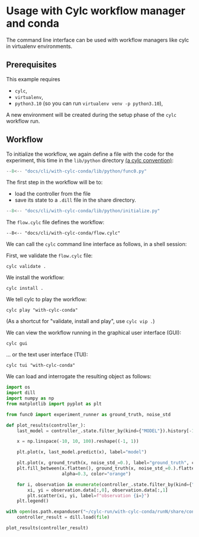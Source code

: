 # Usage with Cylc workflow manager and conda

The command line interface can be used with workflow managers like cylc in virtualenv environments.

## Prerequisites

This example requires 
- `cylc`,
- `virtualenv`,
- `python3.10` (so you can run `virtualenv venv -p python3.10`),

A new environment will be created during the setup phase of the `cylc` workflow run.

## Workflow

To initialize the workflow, we again define a file with the code for the experiment, this time in the
`lib/python` directory [(a cylc convention)](https://cylc.github.io/cylc-doc/stable/html/user-guide/writing-workflows/configuration.html#workflow-configuration-directories):

```python title="lib/python/func0.py"
--8<-- "docs/cli/with-cylc-conda/lib/python/func0.py"
```

The first step in the workflow will be to:
- load the controller from the file
- save its state to a `.dill` file in the share directory.

```python title="lib/python/initialize.py"
--8<-- "docs/cli/with-cylc-conda/lib/python/initialize.py"
```

The `flow.cylc` file defines the workflow:
```  title="flow.cylc"
--8<-- "docs/cli/with-cylc-conda/flow.cylc"
```

We can call the `cylc` command line interface as follows, in a shell session:

First, we validate the `flow.cylc` file:
```shell
cylc validate .
```

We install the workflow:
```shell
cylc install .
```

We tell cylc to play the workflow:
```shell
cylc play "with-cylc-conda"
```

(As a shortcut for "validate, install and play", use `cylc vip .`)

We can view the workflow running in the graphical user interface (GUI):
```shell
cylc gui
```

... or the text user interface (TUI):
```shell
cylc tui "with-cylc-conda"
```

We can load and interrogate the resulting object as follows:

```python
import os
import dill
import numpy as np
from matplotlib import pyplot as plt

from func0 import experiment_runner as ground_truth, noise_std

def plot_results(controller_):
    last_model = controller_.state.filter_by(kind={"MODEL"}).history[-1].data

    x = np.linspace(-10, 10, 100).reshape((-1, 1))

    plt.plot(x, last_model.predict(x), label="model")

    plt.plot(x, ground_truth(x, noise_std_=0.), label="ground_truth", c="orange")
    plt.fill_between(x.flatten(), ground_truth(x, noise_std_=0.).flatten() + noise_std, ground_truth(x, noise_std_=0.).flatten() - noise_std,
                     alpha=0.3, color="orange")

    for i, observation in enumerate(controller_.state.filter_by(kind={"OBSERVATION"}).history):
        xi, yi = observation.data[:,0], observation.data[:,1]
        plt.scatter(xi, yi, label=f"observation {i=}")
    plt.legend()

with open(os.path.expanduser("~/cylc-run/with-cylc-conda/runN/share/controller.dill"),"rb") as file:
    controller_result = dill.load(file)

plot_results(controller_result)
```
